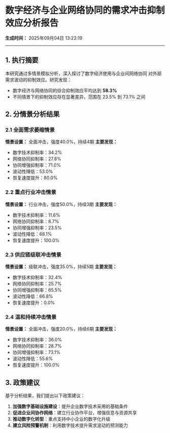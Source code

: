 # 数字经济与企业网络协同的需求冲击抑制效应分析报告

**生成时间：** 2025年09月04日 13:22:19

---

## 1. 执行摘要
本研究通过多情景模拟分析，深入探讨了数字经济使用与企业间网络协同
对外部需求波动的抑制效应。研究发现：
- 数字经济与网络协同的综合抑制效应平均达到 **58.3%**
- 不同情景下的抑制效应存在显著差异，范围在 23.5% 到 73.1% 之间

## 2. 分情景分析结果

### 2.1 全面需求萎缩情景
**情景设置：** 全面冲击，强度40.0%，持续4期
**主要发现：**
- 数字技术抑制率：34.2%
- 网络协同抑制率：27.8%
- 协同增强抑制率：71.0%
- 波动性降低：53.0%
- 恢复速度提升：80.0%

### 2.2 重点行业冲击情景
**情景设置：** 行业冲击，强度50.0%，持续3期
**主要发现：**
- 数字技术抑制率：11.6%
- 网络协同抑制率：8.7%
- 协同增强抑制率：23.5%
- 波动性降低：68.1%
- 恢复速度提升：100.0%

### 2.3 供应链级联冲击情景
**情景设置：** 级联冲击，强度35.0%，持续5期
**主要发现：**
- 数字技术抑制率：32.4%
- 网络协同抑制率：25.7%
- 协同增强抑制率：65.5%
- 波动性降低：66.8%
- 恢复速度提升：0.0%

### 2.4 温和持续冲击情景
**情景设置：** 全面冲击，强度20.0%，持续6期
**主要发现：**
- 数字技术抑制率：36.0%
- 网络协同抑制率：28.7%
- 协同增强抑制率：73.1%
- 波动性降低：55.6%
- 恢复速度提升：100.0%

## 3. 政策建议
基于分析结果，我们提出以下政策建议：
1. **加强数字基础设施建设**：提升企业数字技术采用的基础条件
2. **促进企业间协作网络**：建立行业协作平台，增强信息与资源共享
3. **推动数字化转型**：重点支持中小企业的数字化升级
4. **建立风险预警机制**：利用数字技术提升需求波动的预测能力